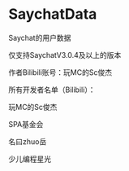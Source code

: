 # SaychatData
Saychat的用户数据


仅支持SaychatV3.0.4及以上的版本

作者Bilibili账号：玩MC的Sc俊杰


所有开发者名单（Bilibili）：

玩MC的Sc俊杰

SPA基金会

名曰zhuo岳

少儿编程星光

